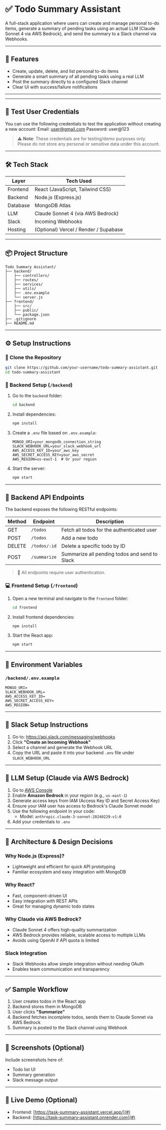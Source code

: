 # ✅ Todo Summary Assistant

A full-stack application where users can create and manage personal to-do items, generate a summary of pending tasks using an actual LLM (Claude Sonnet 4 via AWS Bedrock), and send the summary to a Slack channel via Webhooks.

---

## 🚀 Features

- Create, update, delete, and list personal to-do items
- Generate a smart summary of all pending tasks using a real LLM
- Post the summary directly to a configured Slack channel
- Clear UI with success/failure notifications

---

---

## 🧪 Test User Credentials

You can use the following credentials to test the application without creating a new account:
Email: user@gmail.com
Password: user@123

> ⚠️ **Note**:
> These credentials are for testing/demo purposes only. Please do not store any personal or sensitive data under this account.

---

## 🛠️ Tech Stack

| Layer    | Tech Used                             |
| -------- | ------------------------------------- |
| Frontend | React (JavaScript, Tailwind CSS)      |
| Backend  | Node.js (Express.js)                  |
| Database | MongoDB Atlas                         |
| LLM      | Claude Sonnet 4 (via AWS Bedrock)     |
| Slack    | Incoming Webhooks                     |
| Hosting  | (Optional) Vercel / Render / Supabase |

---

## 📦 Project Structure

```
Todo Summary Assistant/
├── backend/
│   ├── controllers/
│   ├── routes/
│   ├── services/
│   ├── utils/
│   ├── .env.example
│   └── server.js
├── frontend/
│   ├── src/
│   ├── public/
│   └── package.json
├── .gitignore
├── README.md
```

---

## ⚙️ Setup Instructions

### 📁 Clone the Repository

```bash
git clone https://github.com/your-username/todo-summary-assistant.git
cd todo-summary-assistant
```

### 🧪 Backend Setup (`/backend`)

1. Go to the `backend` folder:
   ```bash
   cd backend
   ```
2. Install dependencies:
   ```bash
   npm install
   ```
3. Create a `.env` file based on `.env.example`:
   ```env
   MONGO_URI=your_mongodb_connection_string
   SLACK_WEBHOOK_URL=your_slack_webhook_url
   AWS_ACCESS_KEY_ID=your_aws_key
   AWS_SECRET_ACCESS_KEY=your_aws_secret
   AWS_REGION=us-east-1  # Or your region
   ```
4. Start the server:
   ```bash
   npm start
   ```

---

## 📡 Backend API Endpoints

The backend exposes the following RESTful endpoints:

| Method | Endpoint     | Description                                   |
| ------ | ------------ | --------------------------------------------- |
| GET    | `/todos`     | Fetch all todos for the authenticated user    |
| POST   | `/todos`     | Add a new todo                                |
| DELETE | `/todos/:id` | Delete a specific todo by ID                  |
| POST   | `/summarize` | Summarize all pending todos and send to Slack |

> 🔐 All endpoints require user authentication.

### 💻 Frontend Setup (`/frontend`)

1. Open a new terminal and navigate to the `frontend` folder:
   ```bash
   cd frontend
   ```
2. Install frontend dependencies:
   ```bash
   npm install
   ```
3. Start the React app:
   ```bash
   npm start
   ```

---

## 🔐 Environment Variables

### `/backend/.env.example`

```env
MONGO_URI=
SLACK_WEBHOOK_URL=
AWS_ACCESS_KEY_ID=
AWS_SECRET_ACCESS_KEY=
AWS_REGION=
```

---

## 💬 Slack Setup Instructions

1. Go to: https://api.slack.com/messaging/webhooks
2. Click **"Create an Incoming Webhook"**
3. Select a channel and generate the Webhook URL
4. Copy the URL and paste it into your backend `.env` file under `SLACK_WEBHOOK_URL`

---

## 🤖 LLM Setup (Claude via AWS Bedrock)

1. Go to [AWS Console](https://console.aws.amazon.com/)
2. Enable **Amazon Bedrock** in your region (e.g., `us-east-1`)
3. Generate access keys from IAM (Access Key ID and Secret Access Key)
4. Ensure your IAM user has access to Bedrock's Claude Sonnet model
5. Use the following endpoint in your code:
   - Model: `anthropic.claude-3-sonnet-20240229-v1:0`
6. Add your credentials to `.env`

---

## 🧠 Architecture & Design Decisions

### Why Node.js (Express)?

- Lightweight and efficient for quick API prototyping
- Familiar ecosystem and easy integration with MongoDB

### Why React?

- Fast, component-driven UI
- Easy integration with REST APIs
- Great for managing dynamic todo states

### Why Claude via AWS Bedrock?

- Claude Sonnet 4 offers high-quality summarization
- AWS Bedrock provides reliable, scalable access to multiple LLMs
- Avoids using OpenAI if API quota is limited

### Slack Integration

- Slack Webhooks allow simple integration without needing OAuth
- Enables team communication and transparency

---

## ✅ Sample Workflow

1. User creates todos in the React app
2. Backend stores them in MongoDB
3. User clicks **"Summarize"**
4. Backend fetches incomplete todos, sends them to Claude Sonnet via AWS Bedrock
5. Summary is posted to the Slack channel using Webhook

---

## 📸 Screenshots (Optional)

Include screenshots here of:

- Todo list UI
- Summary generation
- Slack message output

---

## 📡 Live Demo (Optional)

- Frontend: [https://task-summary-assistant.vercel.app/](#)
- Backend: [https://task-summary-assistant.onrender.com](#)

---
